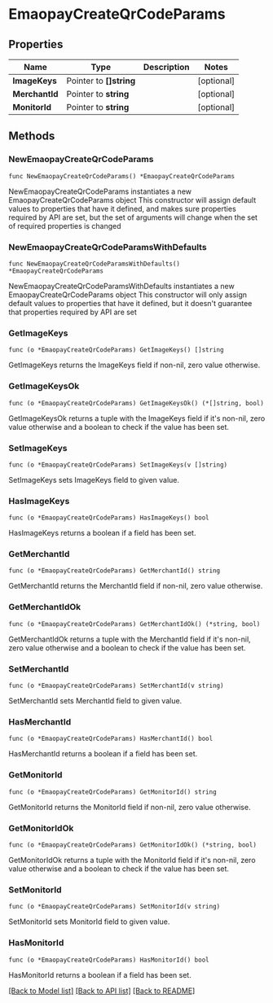 # EmaopayCreateQrCodeParams

## Properties

Name | Type | Description | Notes
------------ | ------------- | ------------- | -------------
**ImageKeys** | Pointer to **[]string** |  | [optional] 
**MerchantId** | Pointer to **string** |  | [optional] 
**MonitorId** | Pointer to **string** |  | [optional] 

## Methods

### NewEmaopayCreateQrCodeParams

`func NewEmaopayCreateQrCodeParams() *EmaopayCreateQrCodeParams`

NewEmaopayCreateQrCodeParams instantiates a new EmaopayCreateQrCodeParams object
This constructor will assign default values to properties that have it defined,
and makes sure properties required by API are set, but the set of arguments
will change when the set of required properties is changed

### NewEmaopayCreateQrCodeParamsWithDefaults

`func NewEmaopayCreateQrCodeParamsWithDefaults() *EmaopayCreateQrCodeParams`

NewEmaopayCreateQrCodeParamsWithDefaults instantiates a new EmaopayCreateQrCodeParams object
This constructor will only assign default values to properties that have it defined,
but it doesn't guarantee that properties required by API are set

### GetImageKeys

`func (o *EmaopayCreateQrCodeParams) GetImageKeys() []string`

GetImageKeys returns the ImageKeys field if non-nil, zero value otherwise.

### GetImageKeysOk

`func (o *EmaopayCreateQrCodeParams) GetImageKeysOk() (*[]string, bool)`

GetImageKeysOk returns a tuple with the ImageKeys field if it's non-nil, zero value otherwise
and a boolean to check if the value has been set.

### SetImageKeys

`func (o *EmaopayCreateQrCodeParams) SetImageKeys(v []string)`

SetImageKeys sets ImageKeys field to given value.

### HasImageKeys

`func (o *EmaopayCreateQrCodeParams) HasImageKeys() bool`

HasImageKeys returns a boolean if a field has been set.

### GetMerchantId

`func (o *EmaopayCreateQrCodeParams) GetMerchantId() string`

GetMerchantId returns the MerchantId field if non-nil, zero value otherwise.

### GetMerchantIdOk

`func (o *EmaopayCreateQrCodeParams) GetMerchantIdOk() (*string, bool)`

GetMerchantIdOk returns a tuple with the MerchantId field if it's non-nil, zero value otherwise
and a boolean to check if the value has been set.

### SetMerchantId

`func (o *EmaopayCreateQrCodeParams) SetMerchantId(v string)`

SetMerchantId sets MerchantId field to given value.

### HasMerchantId

`func (o *EmaopayCreateQrCodeParams) HasMerchantId() bool`

HasMerchantId returns a boolean if a field has been set.

### GetMonitorId

`func (o *EmaopayCreateQrCodeParams) GetMonitorId() string`

GetMonitorId returns the MonitorId field if non-nil, zero value otherwise.

### GetMonitorIdOk

`func (o *EmaopayCreateQrCodeParams) GetMonitorIdOk() (*string, bool)`

GetMonitorIdOk returns a tuple with the MonitorId field if it's non-nil, zero value otherwise
and a boolean to check if the value has been set.

### SetMonitorId

`func (o *EmaopayCreateQrCodeParams) SetMonitorId(v string)`

SetMonitorId sets MonitorId field to given value.

### HasMonitorId

`func (o *EmaopayCreateQrCodeParams) HasMonitorId() bool`

HasMonitorId returns a boolean if a field has been set.


[[Back to Model list]](../README.md#documentation-for-models) [[Back to API list]](../README.md#documentation-for-api-endpoints) [[Back to README]](../README.md)


